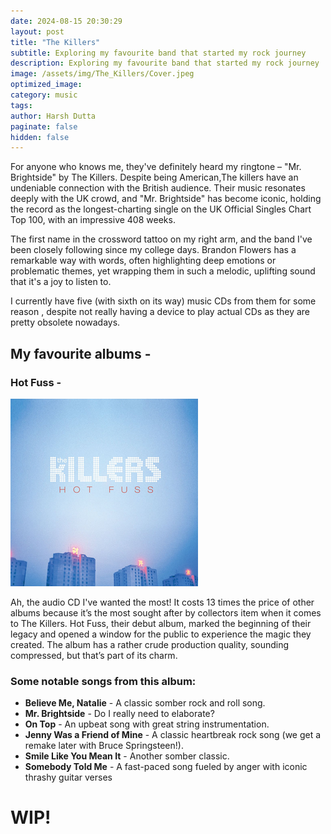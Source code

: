 ```yaml
---
date: 2024-08-15 20:30:29
layout: post
title: "The Killers"
subtitle: Exploring my favourite band that started my rock journey
description: Exploring my favourite band that started my rock journey
image: /assets/img/The_Killers/Cover.jpeg
optimized_image:
category: music
tags:
author: Harsh Dutta
paginate: false
hidden: false
---
```




For anyone who knows me, they've definitely heard my ringtone – "Mr. Brightside" by The Killers. 
Despite being American,The killers have an undeniable connection with the British audience. Their music resonates deeply with the UK crowd, and "Mr. Brightside" has become iconic, holding the record as the longest-charting single on the UK Official Singles Chart Top 100, with an impressive 408 weeks.

The first name in the crossword tattoo on my right arm, and the band I've been closely following since my college days.
Brandon Flowers has a remarkable way with words, often highlighting deep emotions or problematic themes, yet wrapping them in such a melodic, uplifting sound that it's a joy to listen to.

I currently have five (with sixth on its way) music CDs from them for some reason , despite not really having a device to play actual CDs as they are pretty obsolete nowadays. 

## My favourite albums -
### Hot Fuss - 
![Alt text](/assets/img/The_Killers/hotfuss.png)

Ah, the audio CD I've wanted the most! It costs 13 times the price of other albums because it’s the most sought after by collectors item when it comes to The Killers. Hot Fuss, their debut album, marked the beginning of their legacy and opened a window for the public to experience the magic they created. The album has a rather crude production quality, sounding compressed, but that’s part of its charm.
### Some notable songs from this album:

- **Believe Me, Natalie** - A classic somber rock and roll song.
- **Mr. Brightside** - Do I really need to elaborate?
- **On Top** - An upbeat song with great string instrumentation.
- **Jenny Was a Friend of Mine** - A classic heartbreak rock song (we get a remake later with Bruce Springsteen!).
- **Smile Like You Mean It** - Another somber classic.
- **Somebody Told Me** - A fast-paced song fueled by anger with iconic thrashy guitar verses



# WIP!
